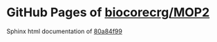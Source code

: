 GitHub Pages of [biocorecrg/MOP2](https://github.com/biocorecrg/MOP2.git)
===
Sphinx html documentation of [80a84f99](https://github.com/biocorecrg/MOP2/tree/80a84f990b2b69d73d765cfba085b9e23d4c3f86)

